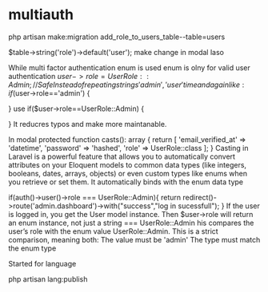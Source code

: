 # multiauth

php artisan make:migration add_role_to_users_table--table=users

  $table->string('role')->default('user');
  make change in modal laso

While multi factor authentication enum is used enum is olny for valid user authentication
$user->role = UserRole::Admin; // Safe
Instead of repeating strings 'admin','user' time and again like:
if($user->role=='admin')
{

}
use
if($user->role==UserRole::Admin)
{

}
It reducres typos and make more maintanable.


In modal
 protected function casts(): array
    {
        return [
            'email_verified_at' => 'datetime',
            'password' => 'hashed',
            'role' => UserRole::class
        ];
    }
Casting in Laravel is a powerful feature that allows you to automatically convert attributes on your Eloquent models to common data types (like integers, booleans, dates, arrays, objects) or even custom types like enums when you retrieve or set them.
It automatically binds with the enum data type

   if(auth()->user()->role === UserRole::Admin){
            return redirect()->route('admin.dashboard')->with("success","log in sucessfull");
        }
If the user is logged in, you get the User model instance. Then $user->role will return an enum instance, not just a string
=== UserRole::Admin
his compares the user’s role with the enum value UserRole::Admin.
This is a strict comparison, meaning both:
The value must be 'admin'
The type must match the enum type 
 



Started for language

php artisan lang:publish